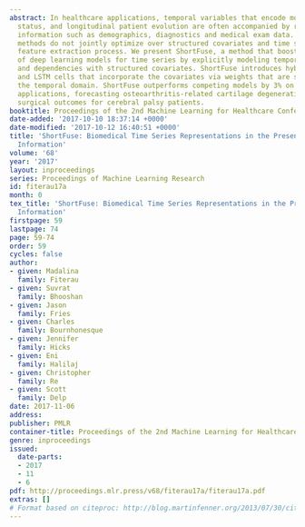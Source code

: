 ```yaml
---
abstract: In healthcare applications, temporal variables that encode movement, health
  status, and longitudinal patient evolution are often accompanied by rich structured
  information such as demographics, diagnostics and medical exam data. However, current
  methods do not jointly optimize over structured covariates and time series in the
  feature extraction process. We present ShortFuse, a method that boosts the accuracy
  of deep learning models for time series by explicitly modeling temporal interactions
  and dependencies with structured covariates. ShortFuse introduces hybrid convolutional
  and LSTM cells that incorporate the covariates via weights that are shared across
  the temporal domain. ShortFuse outperforms competing models by 3% on two biomedical
  applications, forecasting osteoarthritis-related cartilage degeneration and predicting
  surgical outcomes for cerebral palsy patients.
booktitle: Proceedings of the 2nd Machine Learning for Healthcare Conference
date-added: '2017-10-10 18:37:14 +0000'
date-modified: '2017-10-12 16:40:51 +0000'
title: 'ShortFuse: Biomedical Time Series Representations in the Presence of Structured
  Information'
volume: '68'
year: '2017'
layout: inproceedings
series: Proceedings of Machine Learning Research
id: fiterau17a
month: 0
tex_title: 'ShortFuse: Biomedical Time Series Representations in the Presence of Structured
  Information'
firstpage: 59
lastpage: 74
page: 59-74
order: 59
cycles: false
author:
- given: Madalina
  family: Fiterau
- given: Suvrat
  family: Bhooshan
- given: Jason
  family: Fries
- given: Charles
  family: Bournhonesque
- given: Jennifer
  family: Hicks
- given: Eni
  family: Halilaj
- given: Christopher
  family: Re
- given: Scott
  family: Delp
date: 2017-11-06
address: 
publisher: PMLR
container-title: Proceedings of the 2nd Machine Learning for Healthcare Conference
genre: inproceedings
issued:
  date-parts:
  - 2017
  - 11
  - 6
pdf: http://proceedings.mlr.press/v68/fiterau17a/fiterau17a.pdf
extras: []
# Format based on citeproc: http://blog.martinfenner.org/2013/07/30/citeproc-yaml-for-bibliographies/
---
```


